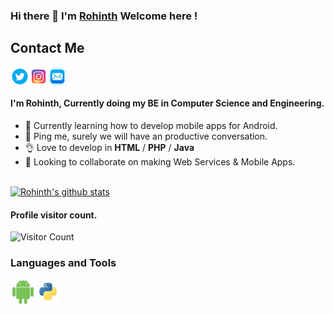 ### Hi there 👋 I'm [Rohinth](https://twitter.com/RohinthS1) Welcome here !

<!--
**Rohinth-S/Rohinth-S** is a ✨ _special_ ✨ repository because its `README.md` (this file) appears on your GitHub profile.

Here are some ideas to get you started:

- 🔭 I’m currently working on ...
- 🌱 I’m currently learning ...
- 👯 I’m looking to collaborate on ...
- 🤔 I’m looking for help with ...
- 💬 Ask me about ...
- 📫 How to reach me: ...
- 😄 Pronouns: ...
- ⚡ Fun fact: ...
-->

<h2>Contact Me</h2>

<a title="Twitter" href="https://twitter.com/RohinthS1">
  <img align="left" alt="Rohinth Twitter" src="https://raw.githubusercontent.com/Rohinth-S/Rohinth-S/main/assets/twitter-circled.svg" width="30px">
</a>
<a title="Instagram ID" href="https://www.instagram.com/_alert_panda_on_board_/">
  <img align="left" alt="Rohinth's Instagram" src="https://raw.githubusercontent.com/Rohinth-S/Rohinth-S/main/assets/instagram.svg" width="30px">
</a>
<a title="Gmail" href="mailto:rohinth.1901202@srec.ac.in">
  <img align="left" alt="Rohinth's Gmail" src="https://raw.githubusercontent.com/Rohinth-S/Rohinth-S/main/assets/mail.svg" width="30px">
</a>
<br clear="all"/>
<h4>
I'm Rohinth, Currently doing my BE in Computer Science and Engineering.<br/>
</h4>

- 🌱 Currently learning how to develop mobile apps for Android.
- 🤔 Ping me, surely we will have an productive conversation.
- 👌 Love to develop in **HTML** / **PHP** / **Java**
- 👯 Looking to collaborate on making Web Services & Mobile Apps.
<br/>

<a title="Rohinth's github stats" href="https://github.com/TheRohinth/">
  <img alt="Rohinth's github stats" src="https://github-readme-stats.vercel.app/api?username=TheRohinth&include_all_commits=true&show_icons=true&theme=nightowl" />
</a><br/>
<h4>
Profile visitor count.<br/>
</h4>

![Visitor Count](https://profile-counter.glitch.me/{TheRohinth}/count.svg)

### Languages and Tools
<img title="Android" align="left" src="https://raw.githubusercontent.com/github/explore/80688e429a7d4ef2fca1e82350fe8e3517d3494d/topics/android/android.png" width="40px">
<img title="Python" align="left" src="https://raw.githubusercontent.com/github/explore/80688e429a7d4ef2fca1e82350fe8e3517d3494d/topics/python/python.png" width="40px">
